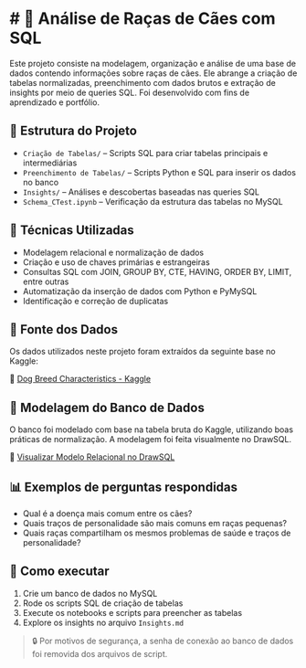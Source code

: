 # # 🐶 Análise de Raças de Cães com SQL

Este projeto consiste na modelagem, organização e análise de uma base de dados contendo informações sobre raças de cães. Ele abrange a criação de tabelas normalizadas, preenchimento com dados brutos e extração de insights por meio de queries SQL. Foi desenvolvido com fins de aprendizado e portfólio.

## 📁 Estrutura do Projeto

- `Criação de Tabelas/` – Scripts SQL para criar tabelas principais e intermediárias
- `Preenchimento de Tabelas/` – Scripts Python e SQL para inserir os dados no banco
- `Insights/` – Análises e descobertas baseadas nas queries SQL
- `Schema_CTest.ipynb` – Verificação da estrutura das tabelas no MySQL

## 🧠 Técnicas Utilizadas

- Modelagem relacional e normalização de dados
- Criação e uso de chaves primárias e estrangeiras
- Consultas SQL com JOIN, GROUP BY, CTE, HAVING, ORDER BY, LIMIT, entre outras
- Automatização da inserção de dados com Python e PyMySQL
- Identificação e correção de duplicatas


## 💾 Fonte dos Dados

Os dados utilizados neste projeto foram extraídos da seguinte base no Kaggle:

🔗 [Dog Breed Characteristics - Kaggle](https://www.kaggle.com/datasets/marshuu/dog-breeds)


## 🧩 Modelagem do Banco de Dados

O banco foi modelado com base na tabela bruta do Kaggle, utilizando boas práticas de normalização. A modelagem foi feita visualmente no DrawSQL.

🔗 [Visualizar Modelo Relacional no DrawSQL](https://drawsql.app/teams/alone-team-2/diagrams/projeto-racas-caes)



## 📊 Exemplos de perguntas respondidas

- Qual é a doença mais comum entre os cães?
- Quais traços de personalidade são mais comuns em raças pequenas?
- Quais raças compartilham os mesmos problemas de saúde e traços de personalidade?

## 🚀 Como executar

1. Crie um banco de dados no MySQL
2. Rode os scripts SQL de criação de tabelas
3. Execute os notebooks e scripts para preencher as tabelas
4. Explore os insights no arquivo `Insights.md`
 > 🔒 Por motivos de segurança, a senha de conexão ao banco de dados foi removida dos arquivos de script.

